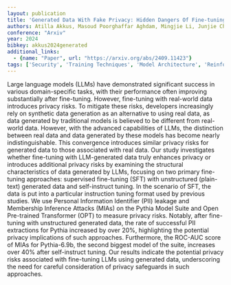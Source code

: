 ```yaml
---
layout: publication
title: 'Generated Data With Fake Privacy: Hidden Dangers Of Fine-tuning Large Language Models On Generated Data'
authors: Atilla Akkus, Masoud Poorghaffar Aghdam, Mingjie Li, Junjie Chu, Michael Backes, Yang Zhang, Sinem Sav
conference: "Arxiv"
year: 2024
bibkey: akkus2024generated
additional_links:
  - {name: "Paper", url: "https://arxiv.org/abs/2409.11423"}
tags: ['Security', 'Training Techniques', 'Model Architecture', 'Reinforcement Learning', 'Pretraining Methods', 'Fine-Tuning', 'Transformer']
---
```

Large language models (LLMs) have demonstrated significant success in various
domain-specific tasks, with their performance often improving substantially
after fine-tuning. However, fine-tuning with real-world data introduces privacy
risks. To mitigate these risks, developers increasingly rely on synthetic data
generation as an alternative to using real data, as data generated by
traditional models is believed to be different from real-world data. However,
with the advanced capabilities of LLMs, the distinction between real data and
data generated by these models has become nearly indistinguishable. This
convergence introduces similar privacy risks for generated data to those
associated with real data. Our study investigates whether fine-tuning with
LLM-generated data truly enhances privacy or introduces additional privacy
risks by examining the structural characteristics of data generated by LLMs,
focusing on two primary fine-tuning approaches: supervised fine-tuning (SFT)
with unstructured (plain-text) generated data and self-instruct tuning. In the
scenario of SFT, the data is put into a particular instruction tuning format
used by previous studies. We use Personal Information Identifier (PII) leakage
and Membership Inference Attacks (MIAs) on the Pythia Model Suite and Open
Pre-trained Transformer (OPT) to measure privacy risks. Notably, after
fine-tuning with unstructured generated data, the rate of successful PII
extractions for Pythia increased by over 20%, highlighting the potential
privacy implications of such approaches. Furthermore, the ROC-AUC score of MIAs
for Pythia-6.9b, the second biggest model of the suite, increases over 40%
after self-instruct tuning. Our results indicate the potential privacy risks
associated with fine-tuning LLMs using generated data, underscoring the need
for careful consideration of privacy safeguards in such approaches.
